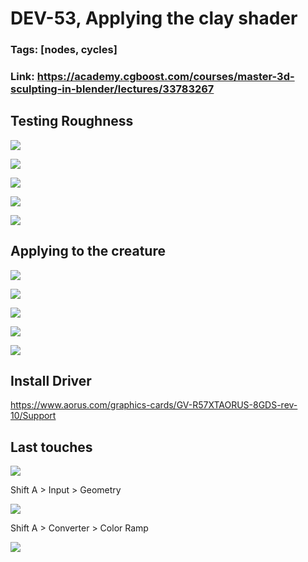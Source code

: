 # DEV-53, Applying the clay shader
### Tags: [nodes, cycles]
### Link: https://academy.cgboost.com/courses/master-3d-sculpting-in-blender/lectures/33783267


## Testing Roughness

![](../images/DEV-53/DEV-53-A1.png)

![](../images/DEV-53/DEV-53-A2.png)

![](../images/DEV-53/DEV-53-A3.png)

![](../images/DEV-53/DEV-53-A4.png)

![](../images/DEV-53/DEV-53-A5.png)

## Applying to the creature

![](../images/DEV-53/DEV-53-B1.png)

![](../images/DEV-53/DEV-53-B2.png)

![](../images/DEV-53/DEV-53-B3.png)

![](../images/DEV-53/DEV-53-B4.png)

![](../images/DEV-53/DEV-53-B5.png)

## Install Driver

https://www.aorus.com/graphics-cards/GV-R57XTAORUS-8GDS-rev-10/Support

## Last touches

![](../images/DEV-53/DEV-53-C1.png)

  Shift A > Input > Geometry

![](../images/DEV-53/DEV-53-C2.png)

  Shift A > Converter > Color Ramp

![](../images/DEV-53/DEV-53-C3.png)
